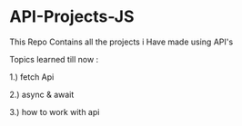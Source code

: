 # API-Projects-JS
This Repo Contains all the projects i Have made using API's

Topics learned till now :

1.) fetch Api


2.) async & await 


3.) how to work with api 
